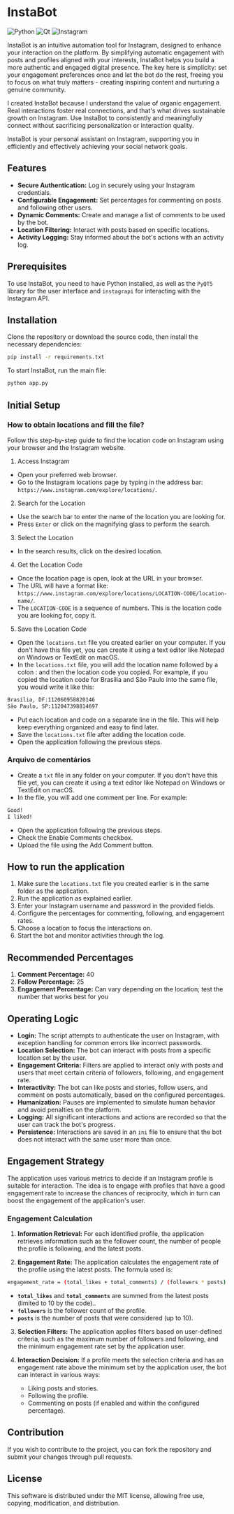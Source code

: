 
# InstaBot
![Python](https://img.shields.io/badge/python-3670A0?style=for-the-badge&logo=python&logoColor=ffdd54)
![Qt](https://img.shields.io/badge/Qt-%23217346.svg?style=for-the-badge&logo=Qt&logoColor=white)
![Instagram](https://img.shields.io/badge/Instagram-%23E4405F.svg?style=for-the-badge&logo=Instagram&logoColor=white)

InstaBot is an intuitive automation tool for Instagram, designed to enhance your interaction on the platform. By simplifying automatic engagement with posts and profiles aligned with your interests, InstaBot helps you build a more authentic and engaged digital presence. The key here is simplicity: set your engagement preferences once and let the bot do the rest, freeing you to focus on what truly matters - creating inspiring content and nurturing a genuine community.

I created InstaBot because I understand the value of organic engagement. Real interactions foster real connections, and that's what drives sustainable growth on Instagram. Use InstaBot to consistently and meaningfully connect without sacrificing personalization or interaction quality.

InstaBot is your personal assistant on Instagram, supporting you in efficiently and effectively achieving your social network goals.

## Features
- **Secure Authentication:** Log in securely using your Instagram credentials.
- **Configurable Engagement:** Set percentages for commenting on posts and following other users.
- **Dynamic Comments:** Create and manage a list of comments to be used by the bot.
- **Location Filtering:** Interact with posts based on specific locations.
- **Activity Logging:** Stay informed about the bot's actions with an activity log.

## Prerequisites
To use InstaBot, you need to have Python installed, as well as the `PyQT5`  library for the user interface and `instagrapi` for interacting with the Instagram API.

## Installation
Clone the repository or download the source code, then install the necessary dependencies:

```bash
pip install -r requirements.txt
```
To start InstaBot, run the main file:

```bash
python app.py
```
## Initial Setup

### How to obtain locations and fill the file?
Follow this step-by-step guide to find the location code on Instagram using your browser and the Instagram website.
 1. Access Instagram
- Open your preferred web browser.
- Go to the Instagram locations page by typing in the address bar: `https://www.instagram.com/explore/locations/`. 
2. Search for the Location 
 - Use the search bar to enter the name of the location you are looking for. 
- Press `Enter` or click on the magnifying glass to perform the search. 
3. Select the Location
  - In the search results, click on the desired location.
 4. Get the Location Code 
 - Once the location page is open, look at the URL in your browser. 
 - The URL will have a format like: `https://www.instagram.com/explore/locations/LOCATION-CODE/location-name/`. 
 - The `LOCATION-CODE`  is a sequence of numbers. This is the location code you are looking for, copy it. 
5. Save the Location Code
- Open the `locations.txt` file you created earlier on your computer. If you don't have this file yet, you can create it using a text editor like Notepad on Windows or TextEdit on macOS.
- In the `locations.txt` file, you will add the location name followed by a colon : and then the location code you copied. For example, if you copied the location code for Brasília and São Paulo into the same file, you would write it like this:
```bash
Brasília, DF:112060958820146
São Paulo, SP:112047398814697
```
- Put each location and code on a separate line in the file. This will help keep everything organized and easy to find later.
- Save the `locations.txt` file after adding the location code.
- Open the application following the previous steps.

### Arquivo de comentários
- Create a `txt` file in any folder on your computer. If you don't have this file yet, you can create it using a text editor like Notepad on Windows or TextEdit on macOS.
- In the file, you will add one comment per line. For example:
```bash
Good!
I liked!
```
- Open the application following the previous steps.
- Check the Enable Comments checkbox.
- Upload the file using the Add Comment button.

## How to run the application

1. Make sure the `locations.txt` file you created earlier is in the same folder as the application.
2. Run the application as explained earlier.
3. Enter your Instagram username and password in the provided fields.
4. Configure the percentages for commenting, following, and engagement rates.
5. Choose a location to focus the interactions on.
6. Start the bot and monitor activities through the log.

## Recommended Percentages

1. **Comment Percentage:** 40
2. **Follow Percentage:** 25
3. **Engagement Percentage:** Can vary depending on the location; test the number that works best for you

## Operating Logic

- **Login:** The script attempts to authenticate the user on Instagram, with exception handling for common errors like incorrect passwords.
- **Location Selection:** The bot can interact with posts from a specific location set by the user.
- **Engagement Criteria:** Filters are applied to interact only with posts and users that meet certain criteria of followers, following, and engagement rate.
- **Interactivity:** The bot can like posts and stories, follow users, and comment on posts automatically, based on the configured percentages.
- **Humanization:** Pauses are implemented to simulate human behavior and avoid penalties on the platform.
- **Logging:** All significant interactions and actions are recorded so that the user can track the bot's progress.
- **Persistence:** Interactions are saved in an `ini` file to ensure that the bot does not interact with the same user more than once.

## Engagement Strategy

The application uses various metrics to decide if an Instagram profile is suitable for interaction. The idea is to engage with profiles that have a good engagement rate to increase the chances of reciprocity, which in turn can boost the engagement of the application's user.

### Engagement Calculation

1.  **Information Retrieval:** For each identified profile, the application retrieves information such as the follower count, the number of people the profile is following, and the latest posts.
    
2.  **Engagement Rate:** The application calculates the engagement rate of the profile using the latest posts. The formula used is:
```bash
engagement_rate = (total_likes + total_comments) / (followers * posts) * 100
```
-   **`total_likes`** and **`total_comments`** are summed from the latest posts (limited to 10 by the code)..
-   **`followers`** is the follower count of the profile.
-   **`posts`** is the number of posts that were considered (up to 10).

3.  **Selection Filters:** The application applies filters based on user-defined criteria, such as the maximum number of followers and following, and the minimum engagement rate set by the application user.
    
4.  **Interaction Decision:** If a profile meets the selection criteria and has an engagement rate above the minimum set by the application user, the bot can interact in various ways:
    
    -   Liking posts and stories.
    -   Following the profile.
    -   Commenting on posts (if enabled and within the configured percentage).

## Contribution

If you wish to contribute to the project, you can fork the repository and submit your changes through pull requests.

## License

This software is distributed under the MIT license, allowing free use, copying, modification, and distribution.

